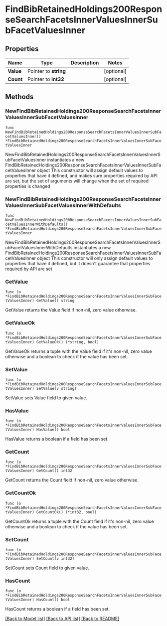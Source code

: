# FindBibRetainedHoldings200ResponseSearchFacetsInnerValuesInnerSubFacetValuesInner

## Properties

Name | Type | Description | Notes
------------ | ------------- | ------------- | -------------
**Value** | Pointer to **string** |  | [optional] 
**Count** | Pointer to **int32** |  | [optional] 

## Methods

### NewFindBibRetainedHoldings200ResponseSearchFacetsInnerValuesInnerSubFacetValuesInner

`func NewFindBibRetainedHoldings200ResponseSearchFacetsInnerValuesInnerSubFacetValuesInner() *FindBibRetainedHoldings200ResponseSearchFacetsInnerValuesInnerSubFacetValuesInner`

NewFindBibRetainedHoldings200ResponseSearchFacetsInnerValuesInnerSubFacetValuesInner instantiates a new FindBibRetainedHoldings200ResponseSearchFacetsInnerValuesInnerSubFacetValuesInner object
This constructor will assign default values to properties that have it defined,
and makes sure properties required by API are set, but the set of arguments
will change when the set of required properties is changed

### NewFindBibRetainedHoldings200ResponseSearchFacetsInnerValuesInnerSubFacetValuesInnerWithDefaults

`func NewFindBibRetainedHoldings200ResponseSearchFacetsInnerValuesInnerSubFacetValuesInnerWithDefaults() *FindBibRetainedHoldings200ResponseSearchFacetsInnerValuesInnerSubFacetValuesInner`

NewFindBibRetainedHoldings200ResponseSearchFacetsInnerValuesInnerSubFacetValuesInnerWithDefaults instantiates a new FindBibRetainedHoldings200ResponseSearchFacetsInnerValuesInnerSubFacetValuesInner object
This constructor will only assign default values to properties that have it defined,
but it doesn't guarantee that properties required by API are set

### GetValue

`func (o *FindBibRetainedHoldings200ResponseSearchFacetsInnerValuesInnerSubFacetValuesInner) GetValue() string`

GetValue returns the Value field if non-nil, zero value otherwise.

### GetValueOk

`func (o *FindBibRetainedHoldings200ResponseSearchFacetsInnerValuesInnerSubFacetValuesInner) GetValueOk() (*string, bool)`

GetValueOk returns a tuple with the Value field if it's non-nil, zero value otherwise
and a boolean to check if the value has been set.

### SetValue

`func (o *FindBibRetainedHoldings200ResponseSearchFacetsInnerValuesInnerSubFacetValuesInner) SetValue(v string)`

SetValue sets Value field to given value.

### HasValue

`func (o *FindBibRetainedHoldings200ResponseSearchFacetsInnerValuesInnerSubFacetValuesInner) HasValue() bool`

HasValue returns a boolean if a field has been set.

### GetCount

`func (o *FindBibRetainedHoldings200ResponseSearchFacetsInnerValuesInnerSubFacetValuesInner) GetCount() int32`

GetCount returns the Count field if non-nil, zero value otherwise.

### GetCountOk

`func (o *FindBibRetainedHoldings200ResponseSearchFacetsInnerValuesInnerSubFacetValuesInner) GetCountOk() (*int32, bool)`

GetCountOk returns a tuple with the Count field if it's non-nil, zero value otherwise
and a boolean to check if the value has been set.

### SetCount

`func (o *FindBibRetainedHoldings200ResponseSearchFacetsInnerValuesInnerSubFacetValuesInner) SetCount(v int32)`

SetCount sets Count field to given value.

### HasCount

`func (o *FindBibRetainedHoldings200ResponseSearchFacetsInnerValuesInnerSubFacetValuesInner) HasCount() bool`

HasCount returns a boolean if a field has been set.


[[Back to Model list]](../README.md#documentation-for-models) [[Back to API list]](../README.md#documentation-for-api-endpoints) [[Back to README]](../README.md)


